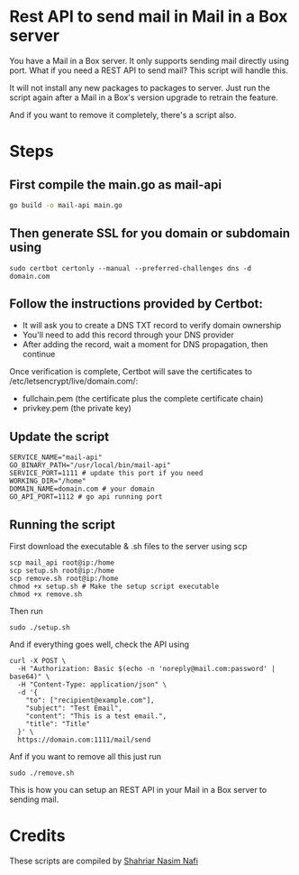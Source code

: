 # Rest API to send mail in Mail in a Box server

You have a Mail in a Box server. It only supports sending mail directly using port. What if you need a REST API to send
mail? This script will handle this.

It will not install any new packages to packages to server. Just run the script again after a Mail in a Box's version
upgrade to
retrain
the feature.

And if you want to remove it completely, there's a script also.

# Steps

## First compile the main.go as mail-api

```bash
go build -o mail-api main.go
```

## Then generate SSL for you domain or subdomain using

```shell
sudo certbot certonly --manual --preferred-challenges dns -d domain.com
```

## Follow the instructions provided by Certbot:

- It will ask you to create a DNS TXT record to verify domain ownership
- You'll need to add this record through your DNS provider
- After adding the record, wait a moment for DNS propagation, then continue

Once verification is complete, Certbot will save the certificates to /etc/letsencrypt/live/domain.com/:

- fullchain.pem (the certificate plus the complete certificate chain)
- privkey.pem (the private key)

## Update the script

```shell
SERVICE_NAME="mail-api" 
GO_BINARY_PATH="/usr/local/bin/mail-api"
SERVICE_PORT=1111 # update this port if you need
WORKING_DIR="/home"
DOMAIN_NAME=domain.com # your domain
GO_API_PORT=1112 # go api running port
```

## Running the script

First download the executable & .sh files to the server using scp

```shell
scp mail_api root@ip:/home 
scp setup.sh root@ip:/home 
scp remove.sh root@ip:/home 
chmod +x setup.sh # Make the setup script executable
chmod +x remove.sh
```

Then run

```shell
sudo ./setup.sh
```

And if everything goes well, check the API using

```shell
curl -X POST \
  -H "Authorization: Basic $(echo -n 'noreply@mail.com:password' | base64)" \
  -H "Content-Type: application/json" \
  -d '{
    "to": ["recipient@example.com"],
    "subject": "Test Email",
    "content": "This is a test email.",
    "title": "Title"
  }' \
  https://domain.com:1111/mail/send
```

Anf if you want to remove all this just run

```shell
sudo ./remove.sh
```

This is how you can setup an REST API in your Mail in a Box server to sending mail.

# Credits

These scripts are compiled by [Shahriar Nasim Nafi](https://github.com/SNNafi)